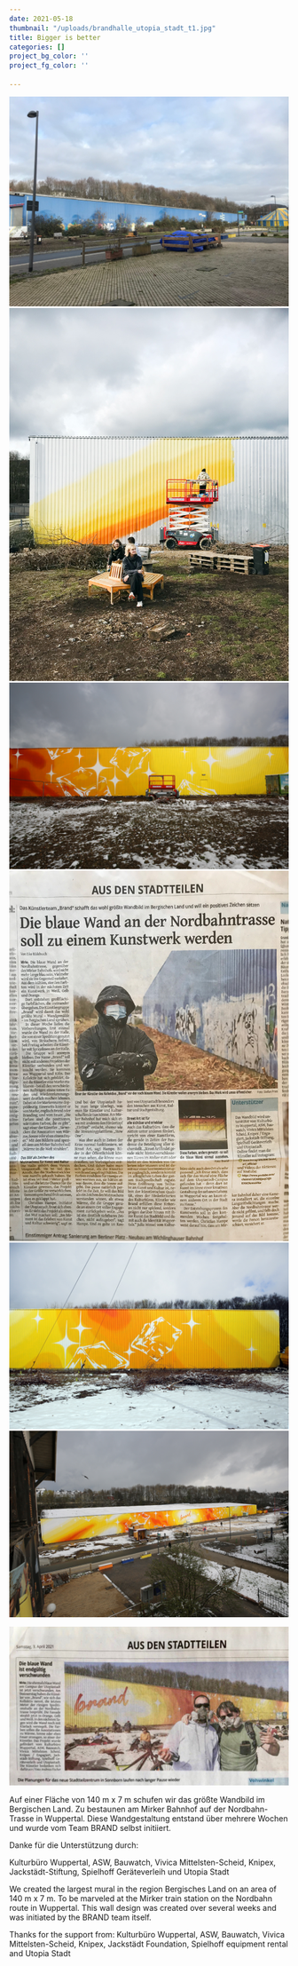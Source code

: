 ```yaml
---
date: 2021-05-18
thumbnail: "/uploads/brandhalle_utopia_stadt_t1.jpg"
title: Bigger is better
categories: []
project_bg_color: ''
project_fg_color: ''

---
```

![](/uploads/blaue_halle_ohne_brand.jpg)![](/uploads/brandhalle_utopia_stadt_making_of.jpg)![](/uploads/brandhalle_utopia_stadt_detail.jpg)![](/uploads/wz_1_brandhalle_utopia_stadt.jpg)![](/uploads/brandhalle_utopia_stadt_detail2.jpg)![](/uploads/brandhalle_utopia_stadt_t1.jpg)

![](/uploads/wz_2_brandhalle_utopia_stadt.jpg)

Auf einer Fläche von 140 m x 7 m schufen wir das größte Wandbild im Bergischen Land. Zu bestaunen am Mirker Bahnhof auf der Nordbahn- Trasse in Wuppertal. Diese Wandgestaltung entstand über mehrere Wochen und wurde vom Team BRAND selbst initiiert.

Danke für die Unterstützung durch:

Kulturbüro Wuppertal, ASW, Bauwatch, Vivica Mittelsten-Scheid, Knipex, Jackstädt-Stiftung, Spielhoff Geräteverleih und Utopia Stadt

We created the largest mural in the region Bergisches Land on an area of ​​140 m x 7 m. To be marveled at the Mirker train station on the Nordbahn route in Wuppertal. This wall design was created over several weeks and was initiated by the BRAND team itself.

Thanks for the support from: Kulturbüro Wuppertal, ASW, Bauwatch, Vivica Mittelsten-Scheid, Knipex, Jackstädt Foundation, Spielhoff equipment rental and Utopia Stadt